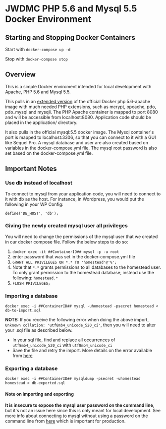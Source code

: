 # JWDMC PHP 5.6 and Mysql 5.5 Docker Environment

## Starting and Stopping Docker Containers
Start with `docker-compose up -d`

Stop with `docker-compose stop`

## Overview
This is a simple Docker enviroment intended for local development with Apache, PHP 5.6 and Mysql 5.5. 

This pulls in an [extended version](https://hub.docker.com/r/omurphy/jwdmc/) of the official Docker php:5.6-apache image with much needed PHP extensions, such as mcrypt, opcache, pdo, pdo_mysql and mysqli. The PHP Apache container is mapped to port 8080 and will be accessible from localhost:8080. Application code should be placed in the application/ directory.

It also pulls in the official mysql:5.5 docker image. The Mysql container's port is mapped to localhost:3306, so that you can connect to it with a GUI like Sequel Pro. A mysql database and user are also created based on variables in the docker-compose.yml file. The mysql root password is also set based on the docker-compose.yml file.   

## Important Notes

### Use db instead of localhost
To connect to mysql from your application code, you will need to connect to it with db as the host. For instance, in Wordpress, you would put the following in your WP Config:
```
define('DB_HOST', 'db');
```

### Giving the newly created mysql user all privileges
You will need to change the permissions of the mysql user that we created in our docker compose file. Follow the below steps to do so:

1. `docker exec -it ##ContainerID## mysql -p -u root`
2. enter password that was set in the docker-compose.yml file
3. `GRANT ALL PRIVILEGES ON *.* TO 'homestead'@'%';`
4. Note that `*.*` grants permissions to all databases to the homestead user. To only grant permission to the homestead database, instead use the following: `homestead.*`
5. `FLUSH PRIVILEGES;` 

### Importing a database
```
docker exec -i ##ContainerID## mysql -uhomestead -psecret homestead < db-to-import.sql
```

**NOTE:** If you receive the following error when doing the above import, `Unknown collation: 'utf8mb4_unicode_520_ci'`, then you will need to alter your .sql file as described below.

  * In your sql file, find and replace all occurrences of `utf8mb4_unicode_520_ci` with `utf8mb4_unicode_ci` 
  * Save the file and retry the import. More details on the error available from [here](https://stackoverflow.com/questions/42385099/1273-unknown-collation-utf8mb4-unicode-520-ci)

### Exporting a database
```
docker exec -i ##ContainerID## mysqldump -psecret -uhomestead homestead > db-exported.sql
```

#### Note on importing and exporting
**It is insecure to expose the mysql user password on the command line**, but it's not an issue here since this is only meant for local development. See more info about connecting to mysql without using a password on the command line from [here](https://stackoverflow.com/questions/9293042/how-to-perform-a-mysqldump-without-a-password-prompt) which is important for production.
